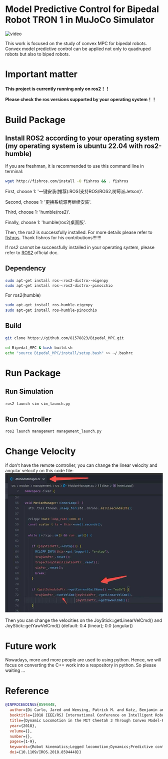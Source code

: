 # Model Predictive Control for Bipedal Robot TRON 1 in MuJoCo Simulator
![video](./display.gif)

This work is focused on the study of convex MPC for bipedal robots.
Convex model predictive control can be applied not only to quadruped robots but also to biped robots.

# Important matter
**This project is currently running only on ros2！！**

**Please check the ros versions supported by your operating system！！**

# Build Package
## Install ROS2 according to your operating system (my operating system is ubuntu 22.04 with ros2-humble)
If you are freshman, it is recommended to use this command line in terminal:
```bash
wget http://fishros.com/install -O fishros && . fishros
```
First, choose 1: '一键安装(推荐):ROS(支持ROS/ROS2,树莓派Jetson)'.

Second, choose 1: '更换系统源再继续安装'.

Third, choose 1: 'humble(ros2)'.

Finally, choose 1: 'humble(ros2)桌面版'.

Then, the ros2 is successfully installed. For more details please refer to [fishros](https://github.com/fishros/install). Thank fishros for his contributions!!!!!!!

If ros2 cannot be successfully installed in your operating system, please refer to [ROS2](https://ros.org/) official doc.

## Dependency
```bash
sudo apt-get install ros-<ros2-distro>-eigenpy
sudo apt-get install ros-<ros2-distro>-pinocchio
```

For ros2(humble)
```bash
sudo apt-get install ros-humble-eigenpy
sudo apt-get install ros-humble-pinocchio
```

## Build
```bash
git clone https://github.com/81578823/Bipedal_MPC.git
```

```bash
cd Bipedal_MPC & bash build.sh
echo "source Bipedal_MPC/install/setup.bash" >> ~/.bashrc
```

# Run Package
## Run Simulation
```bash
ros2 launch sim sim_launch.py 
```

## Run Controller
```bash
ros2 launch management management_launch.py 
```

# Change Velocity
if don't have the remote controller, you can change the linear velocity and angular velocity on this code file:
![photo](./velocity_get.jpg)

Then you can change the velocities on the JoyStick::getLinearVelCmd() and JoyStick::getYawVelCmd() (default: 0.4 (linear); 0.0 (angular))

# Future work
Nowadays, more and more people are used to using python. 
Hence, we will focus on converting the C++ work into a respository in python. So please waiting ...


# Reference
```bibtex
@INPROCEEDINGS{8594448,
  author={Di Carlo, Jared and Wensing, Patrick M. and Katz, Benjamin and Bledt, Gerardo and Kim, Sangbae},
  booktitle={2018 IEEE/RSJ International Conference on Intelligent Robots and Systems (IROS)}, 
  title={Dynamic Locomotion in the MIT Cheetah 3 Through Convex Model-Predictive Control}, 
  year={2018},
  volume={},
  number={},
  pages={1-9},
  keywords={Robot kinematics;Legged locomotion;Dynamics;Predictive control;Convex functions;Predictive models},
  doi={10.1109/IROS.2018.8594448}}
```


